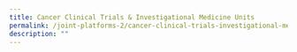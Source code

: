 ```yaml
---
title: Cancer Clinical Trials & Investigational Medicine Units
permalink: /joint-platforms-2/cancer-clinical-trials-investigational-medicine-units/
description: ""
---
```

